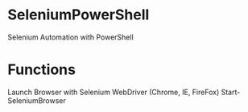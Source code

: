 # SeleniumPowerShell
Selenium Automation with PowerShell

# Functions
 Launch Browser with Selenium WebDriver (Chrome, IE, FireFox)
 Start-SeleniumBrowser


